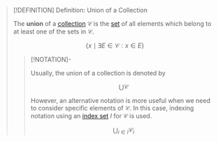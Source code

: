 >[!DEFINITION] Definition: Union of a Collection
>
>The **union** of a [collection](Collection.md) $\mathcal{C}$ is the [set](../Set.md) of all elements which belong to at least one of the sets in $\mathcal{C}$.
>
>$$\{x \mid \exists E\in \mathcal{C}  : x\in E \}$$
>
>>[!NOTATION]-
>>
>>Usually, the union of a collection is denoted by
>>
>>$$\bigcup \mathcal{C}$$
>>
>>However, an alternative notation is more useful when we need to consider specific elements of $\mathcal{C}$. In this case, indexing notation using an [index set](../Indexing/Index%20Set.md) $I$ for $\mathcal{C}$ is used.
>>
>>$$\bigcup_{i \in I} \mathcal{C}_i$$
>>
>

